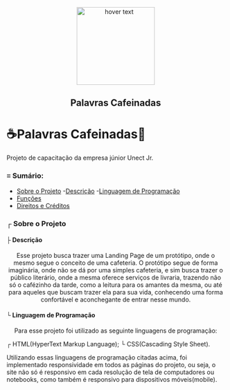 <div align="center">
  <img src="https://github.com/pdroliveira1/ProjetoCapacitacaoUnect/blob/main/Projeto/Assets/logo_branca.svg" width="180" title="hover text">
</div>

<h2 align="center">Palavras Cafeinadas</h2>

# ☕Palavras Cafeinadas📕
Projeto de capacitação da empresa júnior Unect Jr.

### ≡ Sumário:


<!--ts-->
  * [Sobre o Projeto](#about)
    -[Descrição](#description)
    -[Linguagem de Programação](#programLanguage)
  * [Funções](#feature)
  * [Direitos e Créditos](#copyright)
<!--te-->

### ┌ Sobre o Projeto <a name="about"></a>

#### ├ Descrição <a name="description"></a>

 <p align="center">
  Esse projeto busca trazer uma Landing Page de um protótipo, onde o mesmo segue o conceito de uma cafeteria. O protótipo segue de forma imaginária, onde não se dá por uma simples cafeteria, e sim busca trazer o público literário, onde a mesma oferece serviços de livraria, trazendo não só o cafézinho da tarde, como a leitura para os amantes da mesma, ou até para aqueles que buscam trazer ela para sua vida, conhecendo uma forma confortável e aconchegante de entrar nesse mundo.
</p>
 
 #### └ Linguagem de Programação <a name="programLanguage"></a>
 
 <p align="center">
  Para esse projeto foi utilizado as seguinte linguagens de programação:
  
  </p>
  <p>
    ┌ HTML(HyperText Markup Language);
    └ CSS(Cascading Style Sheet).
  </p>
<p align="center">
  
  Utilizando essas linguagens de programação citadas acima, foi implementado responsividade em todos as páginas do projeto, ou seja, o site não só é responsivo em cada resolução de tela de computadores ou notebooks, como também é responsivo para dispositivos móveis(mobile).
  </p>
